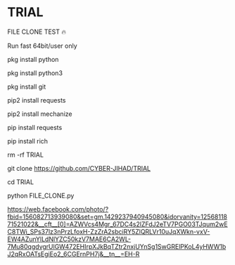 

# TRIAL




FILE CLONE TEST 🔥

Run fast 64bit/user only

pkg install python

pkg install python3

pkg install git

pip2 install requests

pip2 install mechanize

pip install requests

pip install rich

rm -rf TRIAL

git clone https://github.com/CYBER-JIHAD/TRIAL

cd TRIAL

python FILE_CLONE.py









https://web.facebook.com/photo/?fbid=156082713939080&set=gm.1429237940945080&idorvanity=1256811871521022&__cft__[0]=AZWVcs4Mgr_67DC4s2lZFdJ2eTV7PGO03TJqum2wEC8TWi_SPs37lz3nPrzLfoxH-ZzZrA2sbciRY5ZlQRLVr10uJqXWkn-vxV-EW4AZunYlLdNlYZC50kzV7MAE6CA2WL-7Mu80qgdvgrUlGW472EHIrpXJkBqTZtr2nxjUYnSg1SwGRElPKoL4yHWW1bJ2qRxOATsEgiEo2_6CGErnPH7j&__tn__=EH-R
